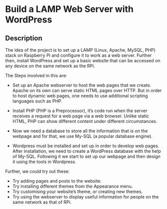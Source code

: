 # Build a LAMP Web Server with WordPress

## Description
The idea of the project is to set up a LAMP (Linux, Apache, MySQL, PHP) stack on Raspberry Pi and configure it to work as a web server. Further then, install WordPress and set up a basic website that can be accessed on any device on the same network as the RPi.

The Steps involved in this are:

* Set up an Apache webserver to host the web pages that we create. Apache on its own can serve static HTML pages over HTTP. But in order to host dynamic web pages, one needs to use additional scripting languages such as PHP. 

* Install PHP (PHP is a Preprocessor), it’s code run when the server receives a request for a web page via a web browser. Unlike static HTML, PHP can show different content under different circumstances.

* Now we need a database to store all the information that is on the webpage and for that, we use My-SQL (a popular database engine).

* Wordpress must be installed and set up in order to develop web pages. After installation, we need to create a WordPress database with the help of My-SQL. Following it we start to set up our webpage and then design it using the tools in Wordpress. 

Further, we could try out these: 
* Try adding pages and posts to the website.
* Try installing different themes from the Appearance menu.
* Try customising your website’s theme, or creating new themes.
* Try using the webserver to display useful information for people on the same network as that of RPi.
